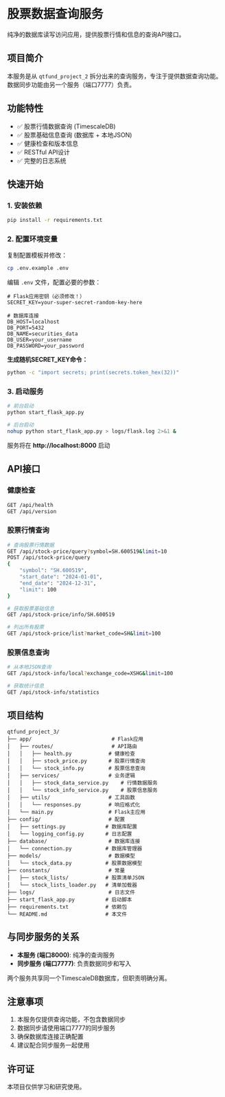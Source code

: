 # 股票数据查询服务

纯净的数据库读写访问应用，提供股票行情和信息的查询API接口。

## 项目简介

本服务是从 `qtfund_project_2` 拆分出来的查询服务，专注于提供数据查询功能。数据同步功能由另一个服务（端口7777）负责。

## 功能特性

- ✅ 股票行情数据查询 (TimescaleDB)
- ✅ 股票基础信息查询 (数据库 + 本地JSON)
- ✅ 健康检查和版本信息
- ✅ RESTful API设计
- ✅ 完整的日志系统

## 快速开始

### 1. 安装依赖

```bash
pip install -r requirements.txt
```

### 2. 配置环境变量

复制配置模板并修改：

```bash
cp .env.example .env
```

编辑 `.env` 文件，配置必要的参数：

```env
# Flask应用密钥（必须修改！）
SECRET_KEY=your-super-secret-random-key-here

# 数据库连接
DB_HOST=localhost
DB_PORT=5432
DB_NAME=securities_data
DB_USER=your_username
DB_PASSWORD=your_password
```

**生成随机SECRET_KEY命令：**
```bash
python -c "import secrets; print(secrets.token_hex(32))"
```

### 3. 启动服务

```bash
# 前台启动
python start_flask_app.py

# 后台启动
nohup python start_flask_app.py > logs/flask.log 2>&1 &
```

服务将在 **http://localhost:8000** 启动

## API接口

### 健康检查

```bash
GET /api/health
GET /api/version
```

### 股票行情查询

```bash
# 查询股票行情数据
GET /api/stock-price/query?symbol=SH.600519&limit=10
POST /api/stock-price/query
{
    "symbol": "SH.600519",
    "start_date": "2024-01-01",
    "end_date": "2024-12-31",
    "limit": 100
}

# 获取股票基础信息
GET /api/stock-price/info/SH.600519

# 列出所有股票
GET /api/stock-price/list?market_code=SH&limit=100
```

### 股票信息查询

```bash
# 从本地JSON查询
GET /api/stock-info/local?exchange_code=XSHG&limit=100

# 获取统计信息
GET /api/stock-info/statistics
```

## 项目结构

```
qtfund_project_3/
├── app/                          # Flask应用
│   ├── routes/                   # API路由
│   │   ├── health.py            # 健康检查
│   │   ├── stock_price.py       # 股票行情查询
│   │   └── stock_info.py        # 股票信息查询
│   ├── services/                # 业务逻辑
│   │   ├── stock_data_service.py    # 行情数据服务
│   │   └── stock_info_service.py    # 股票信息服务
│   ├── utils/                   # 工具函数
│   │   └── responses.py         # 响应格式化
│   └── main.py                  # Flask主应用
├── config/                      # 配置
│   ├── settings.py             # 数据库配置
│   └── logging_config.py       # 日志配置
├── database/                    # 数据库连接
│   └── connection.py           # 数据库管理器
├── models/                      # 数据模型
│   └── stock_data.py           # 股票数据模型
├── constants/                   # 常量
│   ├── stock_lists/            # 股票清单JSON
│   └── stock_lists_loader.py   # 清单加载器
├── logs/                        # 日志文件
├── start_flask_app.py          # 启动脚本
├── requirements.txt            # 依赖包
└── README.md                   # 本文件
```

## 与同步服务的关系

- **本服务 (端口8000)**: 纯净的查询服务
- **同步服务 (端口7777)**: 负责数据同步和写入

两个服务共享同一个TimescaleDB数据库，但职责明确分离。

## 注意事项

1. 本服务仅提供查询功能，不包含数据同步
2. 数据同步请使用端口7777的同步服务
3. 确保数据库连接正确配置
4. 建议配合同步服务一起使用

## 许可证

本项目仅供学习和研究使用。

